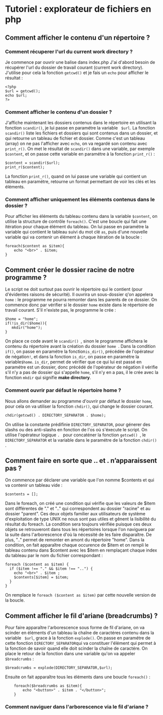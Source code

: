 # Tutoriel : explorateur de fichiers en php

## Comment afficher le contenu d'un répertoire ?
### Comment récuperer l'url du current work directory ?
Je commence par ouvrir une balise dans index.php
J'ai d'abord besoin de récupérer l'url du dossier de travail courant (current work directory). J'utilise pour cela la fonction ```getcwd()``` et je fais un ```echo``` pour afficher le résultat : 
```
<?php
$url = getcwd();
echo $url;
?>
```
### Comment afficher le contenu d'un dossier ?
J'affiche maintenant les dossiers contenus dans le répertoire en utilisant la fonction ```scandir()```, je lui passe en paramétre la variable ``` $url```. La fonction ```scandir()``` liste les fichiers et dossiers qui sont contenus dans un dossier,   et qui retourne un tableau de fichier et dossier. Comme c'est un tableau (array) on ne pas l'afficher avec  ```echo```, on va regardé son contenu avec ```print_r()```. On met le résultat de ```scandir()``` dans une variable, par exemple ```$content```, et on passe cette variable en paramétre à la fonction ```print_r()``` : 
```
$content = scandir($url);
print_r($content);
```
La fonction ```print_r()```, quand on lui passe une variable qui contient un tableau en paramétre,  retourne un format permettant de voir les clés et les éléments.
### Comment afficher uniquement les éléments contenus dans le dossier ?
Pour afficher les éléments du tableau contenu dans la variable ```$content```, on utilise la structure de contrôle ```foreach()```. C'est une boucle qui fait une itération pour chaque élément du tableau. On lui passe en paramétre la variable qui contient le tableau suivi du mot clé ```as```, puis d'une nouvelle variable qui va contenir un élément à chaque itération de la boucle :
``` 
foreach($content as $item){
    echo "<br>" . $item;
}
```
## Comment créer le dossier racine de notre programme ?
Le script ne doit surtout pas ouvrir le répertoire qui le contient (pour d'évidentes raisons de sécurité). Il ouvrira un sous-dossier q'on appelera ```home``` : le programme ne pourra remonter dans les parents de ce dossier. On commence donc par vérifier si le dossier ```home``` existe dans le répertoire de travail courant. S'il n'existe pas, le programme le crée : 
 ```
 $home = "home";
if(!is_dir($home)){
    mkdir("home");
} 
```
On place ce code avant le  ```scandir() ```, sinon le programme affichera le contenu du répertoire avant la création du dossier  ```home ```. Dans la condition ```if()```, on passe en paramétre la fonction```is_dir()```, précédée de l'opérateur de négation```!```, et dans la fonction ```is_dir```, on passe en paramétre la variable```$home```. ```is_dir```, permet de vérifier que ce qui lui est passé en paramétre est un dossier, donc précédé de l'opérateur de négation il vérifie s'il n'y a pas de dossier qui s'appelle ```home```, s'il n'y en a pas, il le crée avec la fonction ```mkdir``` qui signifie **make directory**. 
### Comment ouvrir par défaut le répertoire home ?
Nous allons demander au programme d'ouvrir par défaut le dossier ```home```, pour cela on va utiliser la fonction ```chdir()```, qui change le dossier courant.
 ```
 chdir(getcwd() . DIRECTORY_SEPARATOR . $home);
 ```
On utilise la constante prédifinie  ``` DIRECTORY_SEPARATOR ```, pour génerer des slashs ou des anti-slashs en fonction de l'os où s'éxecute le script. On utilise l'opérateur logique  ```. ``` pour concaténer la fonction  ```getcwd() ```, le  ``` DIRECTORY_SEPARATOR ``` et la variable dans le paramétre de la fonction  ```chdir() ```.
## Comment faire en sorte que .. et . n’apparaissent pas  ?

On commence par déclarer une variable que l'on nomme $contents et qui va contenir un tableau vide :
    
```$contents = [];```

Dans le foreach, on créé une condition qui vérifie que les valeurs de $item sont différentes de "." et ".." qui correspondent au dossier "racine" et au dossier "parent". Ces deux objets familier aux utilisateurs de système d'exploitation de type UNIX ne nous sont pas utiles et gênent la lisibilité du résultat du foreach. La condition sera toujours vérifiée puisque ces deux objets se retrouveront dans tous les répertoires lorsque l'on naviguera par la suite dans l'arborescence d'où la nécessité de les faire disparaître. De plus, ".." permet de remonter en amont du répertoire "home". Dans la condition, on fait apparaître chaque occurence de $item et on rempli le tableau contenu dans $content avec les $item en remplaçant chaque index du tableau par le nom du fichier correspondant :
```
foreach ($content as $item) {
  if ($item !== "." && $item !== "..") {
    echo "<br>" . $item ;
    $contents[$item] = $item;
  }
}
```
On remplace le ```foreach ($content as $item)``` par cette nouvelle version de la boucle.
## Comment afficher le fil d'ariane (breadcrumbs) ?
Pour faire apparaître l'arborescence sous forme de fil d'ariane, on va scinder en éléments d'un tableau la chaîne de caractéres contenu dans la variable ``` $url```, grace à la fonction ```explode()```. On passe en paramétre de cette fonction ``` DIRECTORY_SEPARATOR ```qui va constituer l'élément qui permet à la fonction de savoir quand elle doit scinder la chaîne de caractére. On place le retour de la fonction dans une variable qu'on va appeler ```$breadcrumbs``` : 
```
$breadcrumbs = explode(DIRECTORY_SEPARATOR,$url);
```
Ensuite on fait apparaître tous les éléments dans une boucle ```foreach()``` :
```
    foreach($breadcrumbs as $item){
        echo "<button>" . $item . "</button>";
    }
```
### Comment naviguer dans l'arborescence via le fil d'ariane ?


